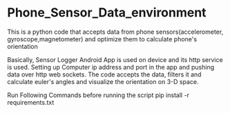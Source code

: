 # Phone_Sensor_Data_environment

This is a python code that accepts data from phone sensors(accelerometer, gyroscope,magnetometer) and optimize them to calculate phone's orientation


Basically, Sensor Logger Android App is used on device and its http service is used. Setting up Computer ip address and port in the app and pushing data over http web sockets.
The code accepts the data, filters it and calculate euler's angles and visualize the orientation on 3-D space.

Run Following Commands before running the script
pip install -r requirements.txt
